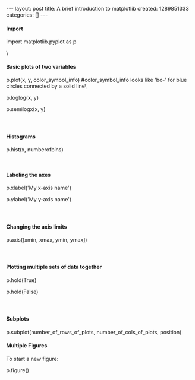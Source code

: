 --- layout: post title: A brief introduction to matplotlib created:
1289851333 categories: [] ---

#### Import

import matplotlib.pyplot as p

\

#### Basic plots of two variables

p.plot(x, y, color\_symbol\_info) \#color\_symbol\_info looks like 'bo-'
for blue circles connected by a solid line\

p.loglog(x, y)

p.semilogx(x, y)

####  

#### Histograms

p.hist(x, numberofbins)

 

#### Labeling the axes

p.xlabel('My x-axis name')

p.ylabel('My y-axis name')

####  

#### Changing the axis limits

p.axis([xmin, xmax, ymin, ymax])

####  

#### Plotting multiple sets of data together

p.hold(True)

p.hold(False)

####  

#### Subplots

p.subplot(number\_of\_rows\_of\_plots, number\_of\_cols\_of\_plots,
position)

#### Multiple Figures

To start a new figure:

p.figure()
